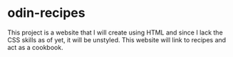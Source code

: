# odin-recipes
This project is a website that I will create using HTML
and since I lack the CSS skills as of yet, it will be unstyled.
This website will link to recipes and act as a cookbook.

